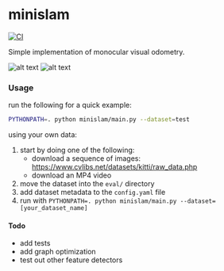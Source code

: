 # minislam

[![CI](https://github.com/markoelez/minislam/actions/workflows/ci.yaml/badge.svg)](https://github.com/markoelez/minislam/actions/workflows/ci.yaml)


Simple implementation of monocular visual odometry.

![alt text](https://github.com/markoelez/minislam/blob/master/img/example.png?raw=true)
![alt text](https://github.com/markoelez/minislam/blob/master/img/example_two.png?raw=true)


### Usage

run the following for a quick example:
```sh
PYTHONPATH=. python minislam/main.py --dataset=test
```

using your own data:
1. start by doing one of the following:
    - download a sequence of images: https://www.cvlibs.net/datasets/kitti/raw_data.php
    - download an MP4 video
2. move the dataset into the `eval/` directory
3. add dataset metadata to the `config.yaml` file
4. run with `PYTHONPATH=. python minislam/main.py --dataset=[your_dataset_name]`


#### Todo
- add tests
- add graph optimization
- test out other feature detectors
